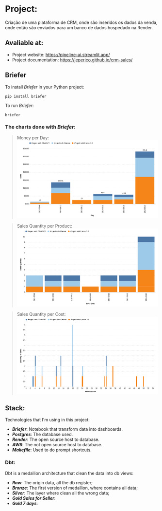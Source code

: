 # Project:

Criação de uma plataforma de CRM, onde são inseridos os dados da venda, onde então são enviados para um banco de dados hospedado na Render.


## Avaliable at:

* Project website: https://pipeline-ai.streamlit.app/
* Project documentation: https://jeperico.github.io/crm-sales/


## Briefer

To install _Briefer_ in your Python project:
```
pip install briefer
```
To run _Briefer_:

```
briefer
```

### The charts done with _Briefer_:
> Money per Day:
![Money per Day](charts/money-per-day.png)

> Sales Quantity per Product:
![Sales Quantity per Product](charts/sales-quantity-per-product.png)

> Sales Quantity per Cost:
![Sales Quantity per Cost](charts/sales-quantity-per-cost.png)


## Stack:
Technologies that I'm using in this project:

* ***Briefer***: Notebook that transform data into dashboards.
* ***Postgres***: The database used.
* ***Render***: The open source host to database.
* ***AWS***: The not open source host to database.
* ***Makefile***: Used to do prompt shortcuts.

### Dbt:

Dbt is a medallion architecture that clean the data into db views:

* ***Raw***: The origin data, all the db register;
* ***Bronze***: The first version of medallion, where contains all data;
* ***Silver***: The layer where clean all the wrong data;
* ***Gold Sales for Seller***: 
* ***Gold 7 days***:
